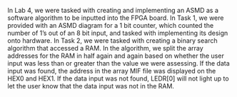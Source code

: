 In Lab 4, we were tasked with creating and implementing an ASMD as a software
algorithm to be inputted into the FPGA board. In Task 1, we were provided with an
ASMD diagram for a 1 bit counter, which counted the number of 1’s out of an 8 bit
input, and tasked with implementing its design onto hardware. In Task 2, we were
tasked with creating a binary search algorithm that accessed a RAM. In the
algorithm, we split the array addresses for the RAM in half again and again based
on whether the user input was less than or greater than the value we were
assessing. If the data input was found, the address in the array MIF file was displayed
on the HEX0 and HEX1. If the data input was not found, LEDR[0] will not light up
to let the user know that the data input was not in the RAM.
